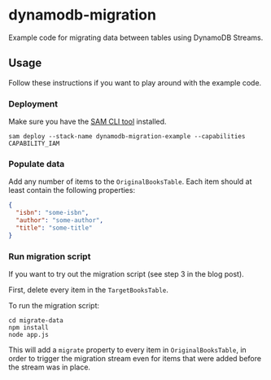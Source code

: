 # dynamodb-migration

Example code for migrating data between tables using DynamoDB Streams.

## Usage

Follow these instructions if you want to play around with the example code.

### Deployment

Make sure you have the [SAM CLI tool](https://aws.amazon.com/serverless/sam/) installed.

    sam deploy --stack-name dynamodb-migration-example --capabilities CAPABILITY_IAM

### Populate data

Add any number of items to the `OriginalBooksTable`. Each item should at least contain the following properties:

```json
{
  "isbn": "some-isbn",
  "author": "some-author",
  "title": "some-title"
}
```

### Run migration script

If you want to try out the migration script (see step 3 in the blog post).

First, delete every item in the `TargetBooksTable`.

To run the migration script:

    cd migrate-data
    npm install
    node app.js

This will add a `migrate` property to every item in `OriginalBooksTable`, in order to trigger the migration stream even for items that were added before the stream was in place.
